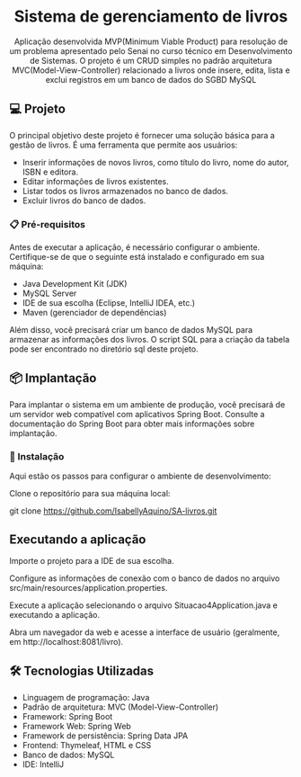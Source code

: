 <h1 align="center"> Sistema de gerenciamento de livros </h1>

<p align="center">Aplicação desenvolvida MVP(Minimum Viable Product) para resolução de um problema apresentado pelo Senai no curso técnico em Desenvolvimento de Sistemas. O projeto é um CRUD simples no padrão arquitetura MVC(Model-View-Controller) relacionado a livros onde insere, edita, lista e exclui registros em um banco de dados do SGBD MySQL
 <br/>
</p>


## 💻 Projeto

O principal objetivo deste projeto é fornecer uma solução básica para a gestão de livros. É uma ferramenta que permite aos usuários:

- Inserir informações de novos livros, como título do livro, nome do autor, ISBN e editora.
- Editar informações de livros existentes.
- Listar todos os livros armazenados no banco de dados.
- Excluir livros do banco de dados.



### 📋 Pré-requisitos

Antes de executar a aplicação, é necessário configurar o ambiente. Certifique-se de que o seguinte está instalado e configurado em sua máquina:

- Java Development Kit (JDK)
- MySQL Server
- IDE de sua escolha (Eclipse, IntelliJ IDEA, etc.)
- Maven (gerenciador de dependências)

Além disso, você precisará criar um banco de dados MySQL para armazenar as informações dos livros. O script SQL para a criação da tabela pode ser encontrado no diretório sql deste projeto.

## 📦 Implantação

Para implantar o sistema em um ambiente de produção, você precisará de um servidor web compatível com aplicativos Spring Boot. Consulte a documentação do Spring Boot para obter mais informações sobre implantação.


### 🔧 Instalação

Aqui estão os passos para configurar o ambiente de desenvolvimento:

Clone o repositório para sua máquina local:

git clone https://github.com/IsabellyAquino/SA-livros.git

## Executando a aplicação

Importe o projeto para a IDE de sua escolha.

Configure as informações de conexão com o banco de dados no arquivo src/main/resources/application.properties.

Execute a aplicação selecionando o arquivo Situacao4Application.java e executando a aplicação.

Abra um navegador da web e acesse a interface de usuário (geralmente, em http://localhost:8081/livro).


## 🛠️ Tecnologias Utilizadas

- Linguagem de programação: Java
- Padrão de arquitetura: MVC (Model-View-Controller)
- Framework: Spring Boot
- Framework Web: Spring Web
- Framework de persistência: Spring Data JPA
- Frontend: Thymeleaf, HTML e CSS
- Banco de dados: MySQL
- IDE: IntelliJ
